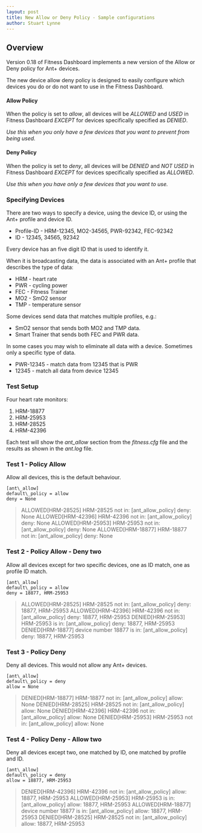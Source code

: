 ```yaml
---
layout: post
title: New Allow or Deny Policy - Sample configurations
author: Stuart Lynne
---
```

## Overview

Version 0.18 of Fitness Dashboard implements a new version of the Allow or Deny policy for Ant+ devices.

The new device allow deny policy is designed to easily configure which devices you do or do not want to use in the Fitness Dashboard.

#### Allow Policy

When the policy is set to *allow*, all devices will be *ALLOWED* and *USED* in Fitness Dashboard *EXCEPT* for devices specifically
specified as *DENIED*.

*Use this when you only have a few devices that you want to prevent from being used.*

#### Deny Policy

When the policy is set to *deny*, all devices will be *DENIED* and *NOT USED* in Fitness Dashboard *EXCEPT* for devices specifically
specified as *ALLOWED*.

*Use this when you have only a few devices that you want to use.*

### Specifying Devices

There are two ways to specify a device, using the device ID, or using the Ant+ profile and device ID.

- Profile-ID - HRM-12345, MO2-34565, PWR-92342, FEC-92342
- ID - 12345, 34565, 92342

Every device has an five digit ID that is used to identify it. 

When it is broadcasting data, the data is associated with an Ant+ profile that describes the type of data:
- HRM - heart rate
- PWR - cycling power
- FEC - Fitness Trainer
- MO2 - SmO2 sensor
- TMP - temperature sensor

Some devices send data that matches multiple profiles, e.g.:
- SmO2 sensor that sends both MO2 and TMP data. 
- Smart Trainer that sends both FEC and PWR data.

In some cases you may wish to eliminate all data with a device. Sometimes only a specific type of data.
- PWR-12345 - match data from 12345 that is PWR
- 12345 - match all data from device 12345

### Test Setup

Four heart rate monitors:
1. HRM-18877
2. HRM-25953
3. HRM-28525
4. HRM-42396

Each test will show the *ant\_allow* section from the *fitness.cfg* file and the results
as shown in the *ant.log* file.

### Test 1 - Policy Allow

Allow all devices, this is the default behaviour.

```
[ant\_allow]
default\_policy = allow
deny = None
```
> ALLOWED[HRM-28525] HRM-28525 not in: [ant\_allow\_policy] deny: None
> ALLOWED[HRM-42396] HRM-42396 not in: [ant\_allow\_policy] deny: None
> ALLOWED[HRM-25953] HRM-25953 not in: [ant\_allow\_policy] deny: None
> ALLOWED[HRM-18877] HRM-18877 not in: [ant\_allow\_policy] deny: None

### Test 2 - Policy Allow - Deny two

Allow all devices except for two specific devices, one as ID match, one as profile ID match.

```
[ant\_allow]
default\_policy = allow
deny = 18877, HRM-25953
```
>ALLOWED[HRM-28525] HRM-28525 not in: [ant\_allow\_policy] deny: 18877, HRM-25953
>ALLOWED[HRM-42396] HRM-42396 not in: [ant\_allow\_policy] deny: 18877, HRM-25953
>DENIED[HRM-25953] HRM-25953 is in: [ant\_allow\_policy] deny: 18877, HRM-25953
>DENIED[HRM-18877] device number 18877 is in: [ant\_allow\_policy] deny: 18877, HRM-25953

### Test 3 - Policy Deny  

Deny all devices. This would not allow any Ant+ devices.

```
[ant\_allow]
default\_policy = deny
allow = None
```
> DENIED[HRM-18877] HRM-18877 not in: [ant\_allow\_policy] allow: None
> DENIED[HRM-28525] HRM-28525 not in: [ant\_allow\_policy] allow: None
> DENIED[HRM-42396] HRM-42396 not in: [ant\_allow\_policy] allow: None
> DENIED[HRM-25953] HRM-25953 not in: [ant\_allow\_policy] allow: None

### Test 4 - Policy Deny - Allow two

Deny all devices except two, one matched by ID, one matched by profile and ID.

```
[ant\_allow]
default\_policy = deny
allow = 18877, HRM-25953
```
> DENIED[HRM-42396] HRM-42396 not in: [ant\_allow\_policy] allow: 18877, HRM-25953
> ALLOWED[HRM-25953] HRM-25953 is in: [ant\_allow\_policy] allow: 18877, HRM-25953
> ALLOWED[HRM-18877] device number 18877 is in: [ant\_allow\_policy] allow: 18877, HRM-25953
> DENIED[HRM-28525] HRM-28525 not in: [ant\_allow\_policy] allow: 18877, HRM-25953


